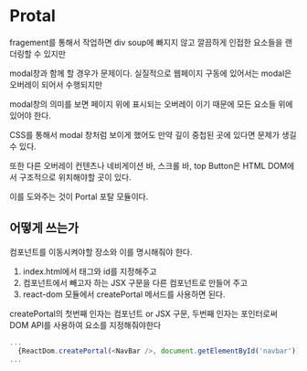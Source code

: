 # Protal

fragement를 통해서 작업하면 div soup에 빠지지 않고 깔끔하게 인접한 요소들을 랜더링할 수 있지만

modal창과 함께 할 경우가 문제이다. 실질적으로 웹페이지 구동에 있어서는 modal은 오버레이 되어서 수행되지만

modal창의 의미를 보면 페이지 위에 표시되는 오버레이 이기 때문에 모든 요소들 위에 있어야 한다.

CSS를 통해서 modal 창처럼 보이게 했어도 만약 깊이 중첩된 곳에 있다면 문제가 생길 수 있다.

또한 다른 오버레이 컨텐츠나 네비게이션 바, 스크롤 바, top Button은 HTML DOM에서 구조적으로 위치해야할 곳이 있다.

이를 도와주는 것이 Portal 포탈 모듈이다.

## 어떻게 쓰는가

컴포넌트를 이동시켜야할 장소와 이를 명시해줘야 한다.

1. index.html에서 태그와 id를 지정해주고
2. 컴포넌트에서 빼고자 하는 JSX 구문을 다른 컴포넌트로 만들어 주고
3. react-dom 모듈에서 createPortal 메서드를 사용하면 된다.

createPortal의 첫번째 인자는 컴포넌트 or JSX 구문, 두번째 인자는 포인터로써 DOM API를 사용하여 요소를 지정해줘야한다

```js
...
  {ReactDom.createPortal(<NavBar />, document.getElementById('navbar'))}
...
```
